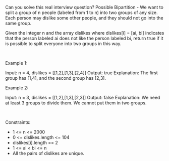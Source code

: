 Can you solve this real interview question? Possible Bipartition - We want to split a group of n people (labeled from 1 to n) into two groups of any size. Each person may dislike some other people, and they should not go into the same group.

Given the integer n and the array dislikes where dislikes[i] = [ai, bi] indicates that the person labeled ai does not like the person labeled bi, return true if it is possible to split everyone into two groups in this way.

 

Example 1:


Input: n = 4, dislikes = [[1,2],[1,3],[2,4]]
Output: true
Explanation: The first group has [1,4], and the second group has [2,3].


Example 2:


Input: n = 3, dislikes = [[1,2],[1,3],[2,3]]
Output: false
Explanation: We need at least 3 groups to divide them. We cannot put them in two groups.


 

Constraints:

 * 1 <= n <= 2000
 * 0 <= dislikes.length <= 104
 * dislikes[i].length == 2
 * 1 <= ai < bi <= n
 * All the pairs of dislikes are unique.